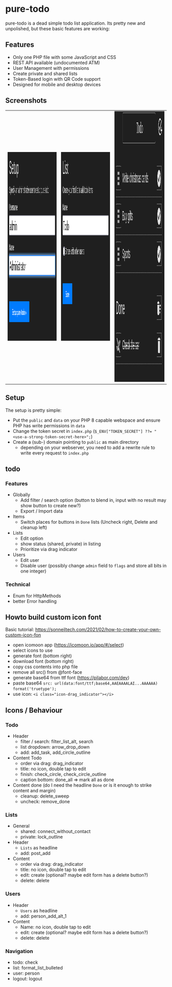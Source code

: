 # pure-todo
pure-todo is a dead simple todo list application. Its pretty new and unpolished, but these basic features are working:

## Features
- Only one PHP file with some JavaScript and CSS
- REST API available (undocumented ATM)
- User Management with permissions
- Create private and shared lists
- Token-Based login with QR Code support
- Designed for mobile and desktop devices

## Screenshots

|                                                                                |                                                                           |     |
|--------------------------------------------------------------------------------|:-------------------------------------------------------------------------:|----:|
| <img src="img/01_setup.png" alt="Setup" width="774" height="588" /> | <img src="img/02_create_list.png" alt="Create lists" width="774" height="588"  /> | <img src="img/03_todo.png" alt="Todo overview" width="788" height="844"/> |  

## Setup
The setup is pretty simple:


- Put the `public` and `data` on your PHP 8 capable webspace and ensure PHP has write permissions in `data`
- Change the token secret in `index.php` (`$_ENV["TOKEN_SECRET"] ??= "<use-a-strong-token-secret-here>";`)
- Create a (sub-) domain pointing to `public` as main directory
  - depending on your webserver, you need to add a rewrite rule to write every request to `index.php`



## todo

### Features
- Globally
  - Add filter / search option (button to blend in, input with no result may show button to create new?)
  - Export / Import data
- Items
  - Switch places for buttons in `Done` lists (Uncheck right, Delete and cleanup left)
- Lists
  - Edit option
  - show status (shared, private) in listing
  - Prioritize via drag indicator
- Users
  - Edit user
  - Disable user (possibly change `admin` field to `flags` and store all bits in one integer)
  
### Technical

- Enum for HttpMethods
- better Error handling

## Howto build custom icon font
Basic tutorial: https://sonneiltech.com/2021/02/how-to-create-your-own-custom-icon-fon

- open icomoon app (https://icomoon.io/app/#/select)
- select icons to use
- generate font (bottom right)
- download font (bottom right)
- copy css contents into php file
- remove all src() from @font-face
- generate base64 from ttf font (https://pilabor.com/dev)
- paste base64 `src: url(data:font/ttf;base64,AAEAAAALAI...AAAAAA) format('truetype');`
- use icon: `<i class="icon-drag_indicator"></i>`



## Icons / Behaviour
### Todo
- Header
  - filter / search: filter_list_alt, search
  - list dropdown: arrow_drop_down
  - add: add_task, add_circle_outline
- Content Todo
  - order via drag: drag_indicator
  - title: no icon, double tap to edit
  - finish: check_circle, check_circle_outline
  - caption bottom: done_all => mark all as done
- Content done (do I need the headline `Done` or is it enough to strike content and margin)
  - cleanup: delete_sweep
  - uncheck: remove_done

### Lists
- General
  - shared: connect_without_contact
  - private: lock_outline
- Header
  - `Lists` as headline
  - add: post_add
- Content
  - order via drag: drag_indicator
  - title: no icon, double tap to edit
  - edit: create (optional? maybe edit form has a delete button?)
  - delete: delete

### Users
- Header
    - `Users` as headline
    - add: person_add_alt_1
- Content
    - Name: no icon, double tap to edit
    - edit: create (optional? maybe edit form has a delete button?)
    - delete: delete


### Navigation
- todo: check
- list: format_list_bulleted
- user: person
- logout: logout
